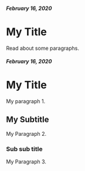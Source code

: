 ##### February 16, 2020

# My Title

Read about some paragraphs.

</summary>

##### February 16, 2020

# My Title

My paragraph 1.

## My Subtitle

My Paragraph 2.

### Sub sub title

My Paragraph 3.
